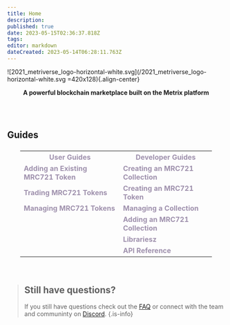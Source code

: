```yaml
---
title: Home
description: 
published: true
date: 2023-05-15T02:36:37.818Z
tags: 
editor: markdown
dateCreated: 2023-05-14T06:28:11.763Z
---
```


![2021_metriverse_logo-horizontal-white.svg](/2021_metriverse_logo-horizontal-white.svg =420x128){.align-center}
<p style="text-align: center;"><strong>A powerful blockchain marketplace built on the Metrix platform</strong></p>
<br/>
<br/>  
  
## Guides 
<div style="width: 100%; text-align:center; margin-top: 24px;">
  <table style="width: 88%; margin:0 auto;">
  <tr>
    <th><a href="/user-guides" style="color: #9f91ad; text-decoration: none;">User Guides</a></th>
    <th><a href="/developer-guides" style="color: #9f91ad; text-decoration: none;">Developer Guides</a></th>
  </tr>
  <tr>
    <td><a href="/user-guides/token" style="color: #9f91ad; text-decoration: none;"><strong>Adding an Existing MRC721 Token</strong></a></td>
    <td><a href="/developer-guides/collection" style="color: #9f91ad; text-decoration: none;"><strong>Creating an MRC721 Collection</strong></a></td>
  </tr>
  <tr>
    <td><a href="/user-guides/trade" style="color: #9f91ad; text-decoration: none;"><strong>Trading MRC721 Tokens</strong></a></td>
    <td><a href="/developer-guides/token" style="color: #9f91ad; text-decoration: none;"><strong>Creating an MRC721 Token</strong></a></td>
  </tr>
  <tr>
    <td><a href="/user-guides/manage" style="color: #9f91ad; text-decoration: none;"><strong>Managing MRC721 Tokens</strong></a></td>
    <td><a href="/developer-guides/manage" style="color: #9f91ad; text-decoration: none;"><strong>Managing a Collection</strong></a></td>
  </tr>
  <tr>
    <td></td>
    <td><a href="/developer-guides/add" style="color: #9f91ad; text-decoration: none;"><strong>Adding an MRC721 Collection</strong></a></td>
  </tr>
  <tr>
    <td></td>
    <td><a href="/developer-guides/libraries" style="color: #9f91ad; text-decoration: none;"><strong>Librariesz</strong></a></td>
  </tr>
  <tr>
    <td></td>
    <td><a href="/developer-guides/api" style="color: #9f91ad; text-decoration: none;"><strong>API Reference</strong></a></td>
  </tr>
</table>
</div>
<br/>
<br/>  
  
> ## Still have questions?
> If you still have questions check out the [FAQ](/faq) or connect with the team and communinty on [Discord](/https://discord.gg/5Mj67juv5J).
{.is-info}


